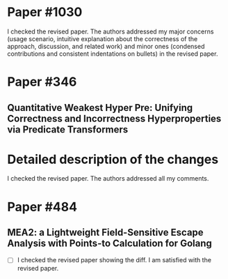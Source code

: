 # Paper #1030

I checked the revised paper. The authors addressed my major concerns (usage scenario, intuitive explanation about the correctness of the approach, discussion, and related work) and minor ones (condensed contributions and consistent indentations on bullets) in the revised paper.


# Paper #346

## Quantitative Weakest Hyper Pre: Unifying Correctness and Incorrectness Hyperproperties via Predicate Transformers

# Detailed description of the changes

I checked the revised paper. The authors addressed all my comments.

# Paper #484

## MEA2: a Lightweight Field-Sensitive Escape Analysis with Points-to Calculation for Golang

- [ ] I checked the revised paper showing the diff. I am satisfied with the revised paper.